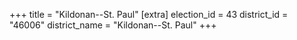 +++
title = "Kildonan--St. Paul"
[extra]
election_id = 43
district_id = "46006"
district_name = "Kildonan--St. Paul"
+++
